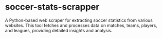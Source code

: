# soccer-stats-scrapper
A Python-based web scraper for extracting soccer statistics from various websites. This tool fetches and processes data on matches, teams, players, and leagues, providing detailed insights and analysis.
